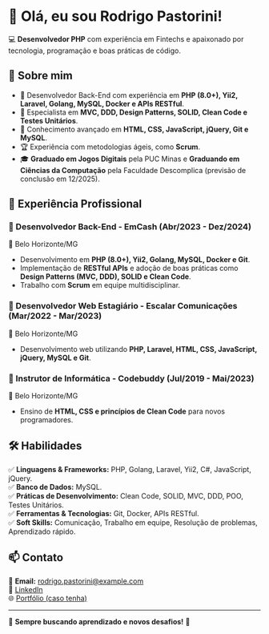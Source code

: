 # 👋 Olá, eu sou Rodrigo Pastorini!

💻 **Desenvolvedor PHP** com experiência em Fintechs e apaixonado por tecnologia, programação e boas práticas de código.

## 🚀 Sobre mim

- 🔹 Desenvolvedor Back-End com experiência em **PHP (8.0+), Yii2, Laravel, Golang, MySQL, Docker e APIs RESTful**.
- 🎯 Especialista em **MVC, DDD, Design Patterns, SOLID, Clean Code e Testes Unitários**.
- 📌 Conhecimento avançado em **HTML, CSS, JavaScript, jQuery, Git e MySQL**.
- 🏆 Experiência com metodologias ágeis, como **Scrum**.
- 🎓 **Graduado em Jogos Digitais** pela PUC Minas e **Graduando em Ciências da Computação** pela Faculdade Descomplica (previsão de conclusão em 12/2025).

## 💼 Experiência Profissional

### 🔹 Desenvolvedor Back-End - **EmCash** (Abr/2023 - Dez/2024)  
📍 Belo Horizonte/MG  
- Desenvolvimento em **PHP (8.0+), Yii2, Golang, MySQL, Docker e Git**.
- Implementação de **RESTful APIs** e adoção de boas práticas como **Design Patterns (MVC, DDD), SOLID e Clean Code**.
- Trabalho com **Scrum** em equipe multidisciplinar.

### 🔹 Desenvolvedor Web Estagiário - **Escalar Comunicações** (Mar/2022 - Mar/2023)  
📍 Belo Horizonte/MG  
- Desenvolvimento web utilizando **PHP, Laravel, HTML, CSS, JavaScript, jQuery, MySQL e Git**.

### 🔹 Instrutor de Informática - **Codebuddy** (Jul/2019 - Mai/2023)  
📍 Belo Horizonte/MG  
- Ensino de **HTML, CSS e princípios de Clean Code** para novos programadores.

## 🛠️ Habilidades

✅ **Linguagens & Frameworks:** PHP, Golang, Laravel, Yii2, C#, JavaScript, jQuery.  
✅ **Banco de Dados:** MySQL.  
✅ **Práticas de Desenvolvimento:** Clean Code, SOLID, MVC, DDD, POO, Testes Unitários.  
✅ **Ferramentas & Tecnologias:** Git, Docker, APIs RESTful.  
✅ **Soft Skills:** Comunicação, Trabalho em equipe, Resolução de problemas, Aprendizado rápido.

## 📫 Contato

📩 **Email:** rodrigo.pastorini@example.com  
🔗 [LinkedIn](https://www.linkedin.com/in/rodrigo-pastorini)  
🌐 [Portfólio (caso tenha)](https://seusite.com)

---

🔹 **Sempre buscando aprendizado e novos desafios!** 🚀

